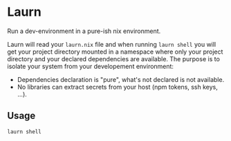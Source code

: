 # Laurn

Run a dev-environment in a pure-ish nix environment.

Laurn will read your `laurn.nix` file and when running `laurn shell` you will get your project directory mounted in a namespace where only your project directory and your declared dependencies are available.
The purpose is to isolate your system from your developement environment:
 - Dependencies declaration is "pure", what's not declared is not available.
 - No libraries can extract secrets from your host (npm tokens, ssh keys, ...).

## Usage

`laurn shell`
